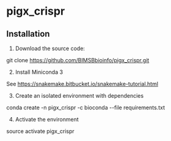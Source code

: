 # pigx_crispr

## Installation


1. Download the source code: 

git clone https://github.com/BIMSBbioinfo/pigx_crispr.git 

2. Install Miniconda 3

See https://snakemake.bitbucket.io/snakemake-tutorial.html 

3. Create an isolated environment with dependencies

conda create -n pigx_crispr -c bioconda --file requirements.txt

4. Activate the environment

source activate pigx_crispr


